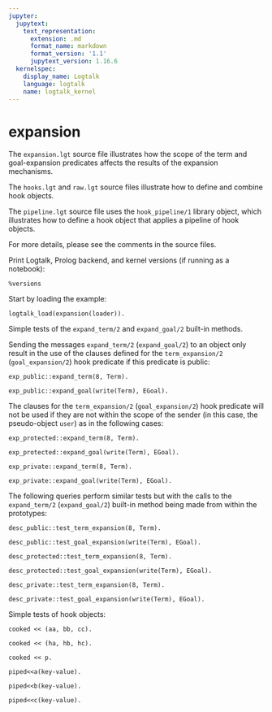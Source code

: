 ```yaml
---
jupyter:
  jupytext:
    text_representation:
      extension: .md
      format_name: markdown
      format_version: '1.1'
      jupytext_version: 1.16.6
  kernelspec:
    display_name: Logtalk
    language: logtalk
    name: logtalk_kernel
---
```


<!--
________________________________________________________________________

This file is part of Logtalk <https://logtalk.org/>  
SPDX-FileCopyrightText: 1998-2025 Paulo Moura <pmoura@logtalk.org>  
SPDX-License-Identifier: Apache-2.0

Licensed under the Apache License, Version 2.0 (the "License");
you may not use this file except in compliance with the License.
You may obtain a copy of the License at

    http://www.apache.org/licenses/LICENSE-2.0

Unless required by applicable law or agreed to in writing, software
distributed under the License is distributed on an "AS IS" BASIS,
WITHOUT WARRANTIES OR CONDITIONS OF ANY KIND, either express or implied.
See the License for the specific language governing permissions and
limitations under the License.
________________________________________________________________________
-->

# expansion

The `expansion.lgt` source file illustrates how the scope of the term and
goal-expansion predicates affects the results of the expansion mechanisms.

The `hooks.lgt` and `raw.lgt` source files illustrate how to define and
combine hook objects.

The `pipeline.lgt` source file uses the `hook_pipeline/1` library object,
which illustrates how to define a hook object that applies a pipeline of
hook objects.

For more details, please see the comments in the source files.

Print Logtalk, Prolog backend, and kernel versions (if running as a notebook):

```logtalk
%versions
```

Start by loading the example:

```logtalk
logtalk_load(expansion(loader)).
```

Simple tests of the `expand_term/2` and `expand_goal/2` built-in methods.

Sending the messages `expand_term/2` (`expand_goal/2`) to an object only
result in the use of the clauses defined for the `term_expansion/2` 
(`goal_expansion/2`) hook predicate if this predicate is public:

```logtalk
exp_public::expand_term(8, Term).
```

<!--
Term = eight.
-->

```logtalk
exp_public::expand_goal(write(Term), EGoal).
```

<!--
EGoal = write_term(Term, [quoted(true)]).
-->

The clauses for the `term_expansion/2` (`goal_expansion/2`) hook predicate
will not be used if they are not within the scope of the sender (in this
case, the pseudo-object `user`) as in the following cases:

```logtalk
exp_protected::expand_term(8, Term).
```

<!--
Term = 8.
-->

```logtalk
exp_protected::expand_goal(write(Term), EGoal).
```

<!--
EGoal = write(Term).
-->

```logtalk
exp_private::expand_term(8, Term).
```

<!--
Term = 8.
-->

```logtalk
exp_private::expand_goal(write(Term), EGoal).
``` 

<!--
EGoal = write(Term).
-->

The following queries perform similar tests but with the calls to the
`expand_term/2` (`expand_goal/2`) built-in method being made from within 
the prototypes:

```logtalk
desc_public::test_term_expansion(8, Term).
```

<!--
Term = eight.
-->

```logtalk
desc_public::test_goal_expansion(write(Term), EGoal).
```

<!--
EGoal = write_term(Term, [quoted(true)])
```

<!--
true.
-->

```logtalk
desc_protected::test_term_expansion(8, Term).
```

<!--
Term = eight.
-->

```logtalk
desc_protected::test_goal_expansion(write(Term), EGoal).
```

<!--
EGoal = write_term(Term, [quoted(true)]).
-->

```logtalk
desc_private::test_term_expansion(8, Term).
```

<!--
Term = 8.
-->

```logtalk
desc_private::test_goal_expansion(write(Term), EGoal).
```

<!--
EGoal = write(Term).
-->

Simple tests of hook objects:

```logtalk
cooked << (aa, bb, cc).
```

<!--
true.
-->

```logtalk
cooked << (ha, hb, hc).
```

<!--
true.
-->

```logtalk
cooked << p.
```

<!--
true.
-->

```logtalk
piped<<a(key-value).
```

<!--
true.
-->

```logtalk
piped<<b(key-value).
```

<!--
true.
-->

```logtalk
piped<<c(key-value).
```

<!--
true.
-->
